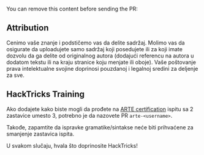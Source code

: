 You can remove this content before sending the PR:

## Attribution
Cenimo vaše znanje i podstičemo vas da delite sadržaj. Molimo vas da osigurate da uploadujete samo sadržaj koji posedujete ili za koji imate dozvolu da ga delite od originalnog autora (dodajući referencu na autora u dodatom tekstu ili na kraju stranice koju menjate ili oboje). Vaše poštovanje prava intelektualne svojine doprinosi pouzdanoj i legalnoj sredini za deljenje za sve.

## HackTricks Training
Ako dodajete kako biste mogli da prođete na [ARTE certification](https://training.hacktricks.xyz/courses/arte) ispitu sa 2 zastavice umesto 3, potrebno je da nazovete PR `arte-<username>`.

Takođe, zapamtite da ispravke gramatike/sintakse neće biti prihvaćene za smanjenje zastavica ispita.

U svakom slučaju, hvala što doprinosite HackTricks!
